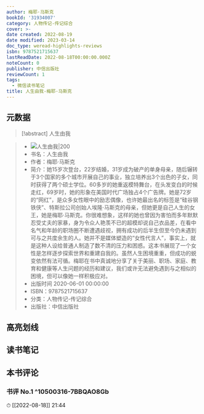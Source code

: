 ```yaml
---
author: 梅耶·马斯克
bookId: '31934007'
category: 人物传记-传记综合
cover: >-
date created: 2022-08-19
date modified: 2023-03-14
doc_type: weread-highlights-reviews
isbn: 9787521715637
lastReadDate: 2022-08-18T00:00:00.000Z
noteCount: 0
publisher: 中信出版社
reviewCount: 1
tags:
  - 微信读书笔记
title: 人生由我-梅耶·马斯克
---
```


## 元数据

>[!abstract] 人生由我

> - ![人生由我|200](https://wfqqreader-1252317822.image.myqcloud.com/cover/7/31934007/t7_31934007.jpg)
> - 书名：人生由我
> - 作者：梅耶·马斯克
> - 简介：她15岁次登台，22岁结婚，31岁成为破产的单身母亲，随后辗转于3个国家的多个城市开展自己的事业，独立培养出3个出色的子女，同时获得了两个硕士学位。60多岁的她重返模特舞台，在头发变白的时候走红，69岁时，她的形象在美国时代广场独占4个广告牌。她是72岁的“网红”，是众多女性眼中的励志偶像，也许她最出名的标签是“硅谷钢铁侠”、特斯拉公司创始人埃隆·马斯克的母亲，但她更是自己人生的女王，她是梅耶·马斯克。你很难想象，这样的她也曾因为害怕而多年默默忍受丈夫的家暴，身为令众人艳羡不已的超模却说自己衣品差，在看中名气和年龄的职场圈不断遭遇歧视，拥有成功的后半生但至今仍未遇到可与之共度余生的人。她并不是媒体塑造的“女性代言人”，事实上，就是这种人设给普通人制造了数不清的压力和困惑。这本书展现了一个女性是怎样逐步探索世界和重建自我的。虽然人生困境重重，但成功的蜕变依然有法可循。梅耶在书中真诚地分享了关于美丽、职场、家庭、教育和健康等人生问题的经历和建议，我们或许无法避免遇到与之相似的困境，但可以像她一样积极应对。
> - 出版时间 2020-06-01 00:00:00
> - ISBN：9787521715637
> - 分类：人物传记-传记综合
> - 出版社：中信出版社

## 高亮划线

## 读书笔记

## 本书评论

### 书评 No.1 ^10500316-7BBQAO8Gb

⏱ [[2022-08-18]] 21:44
